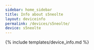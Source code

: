 ```yaml
---
sidebar: home_sidebar
title: Info about s5neolte
layout: deviceinfo
permalink: /devices/s5neolte/
device: s5neolte
---
```

{% include templates/device_info.md %}
